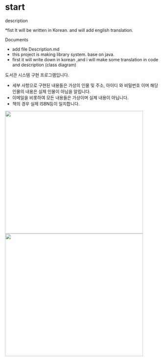 # start
description

*fist It will be written in Korean. and will add english translation.

Documents 
- add file Description.md
- this project is making library system. base on java. 
- first it will write down in korean ,and i will make some translation in code and description (class diagram)

도서관 시스템 구현 프로그램입니다.
- 세부 사항으로 구현된 내용들은 가상의 인물 및 주소, 아이디 와 비밀번호 이며 해당 인물의 내용은 실제 인물이 아님을 알립니다.
- 이메일을 비롯하여 모든 내용들은 가상이며 실제 내용이 아닙니다.
- 책의 경우 실제 ISBN등이 일치합니다.
<img src="https://user-images.githubusercontent.com/54439341/209322220-7e1910e4-177f-4a41-a187-0f72341a3e6c.gif" width="450" height="400">
<img src ="https://user-images.githubusercontent.com/54439341/209322239-de13099c-27e3-4c13-aaca-8296871b2db2.gif" width="450" height="400">
